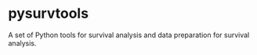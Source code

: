 # pysurvtools
A set of Python tools for survival analysis and data preparation for survival analysis.

